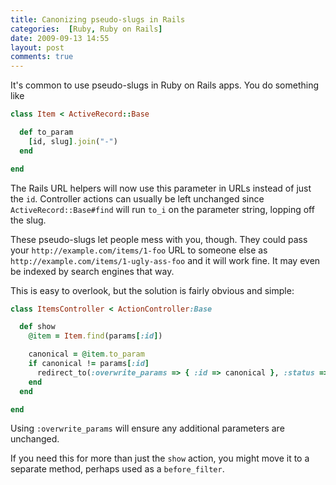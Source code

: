 ```yaml
---
title: Canonizing pseudo-slugs in Rails
categories:  [Ruby, Ruby on Rails]
date: 2009-09-13 14:55
layout: post
comments: true
---
```


It's common to use pseudo-slugs in Ruby on Rails apps. You do something like

``` ruby
class Item < ActiveRecord::Base

  def to_param
    [id, slug].join("-")
  end

end
```

The Rails URL helpers will now use this parameter in URLs instead of just the `id`. Controller actions can usually be left unchanged since `ActiveRecord::Base#find` will run `to_i` on the parameter string, lopping off the slug.

These pseudo-slugs let people mess with you, though. They could pass your `http://example.com/items/1-foo` URL to someone else as `http://example.com/items/1-ugly-ass-foo` and it will work fine. It may even be indexed by search engines that way.

This is easy to overlook, but the solution is fairly obvious and simple:

``` ruby
class ItemsController < ActionController:Base

  def show
    @item = Item.find(params[:id])

    canonical = @item.to_param
    if canonical != params[:id]
      redirect_to(:overwrite_params => { :id => canonical }, :status => :moved_permanently) and return
    end
  end

end
```

Using `:overwrite_params` will ensure any additional parameters are unchanged.

If you need this for more than just the `show` action, you might move it to a separate method, perhaps used as a `before_filter`.

